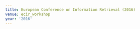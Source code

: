 ```yaml
---
title: European Conference on Information Retrieval (2016)
venue: ecir_workshop
year: '2016'
---
```

